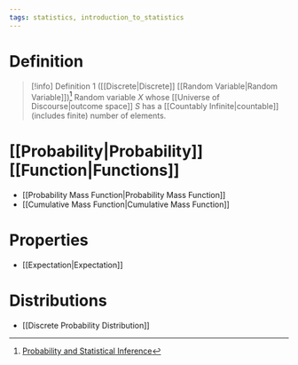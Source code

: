 ```yaml
---
tags: statistics, introduction_to_statistics
---
```


# Definition

> [!info] Definition 1 ([[Discrete|Discrete]] [[Random Variable|Random Variable]])[^1]
> Random variable $X$ whose [[Universe of Discourse|outcome space]] $S$ has a [[Countably Infinite|countable]] (includes finite) number of elements.

# [[Probability|Probability]] [[Function|Functions]]

- [[Probability Mass Function|Probability Mass Function]]
- [[Cumulative Mass Function|Cumulative Mass Function]]

# Properties

- [[Expectation|Expectation]]

# Distributions
- [[Discrete Probability Distribution]]

[^1]: [Probability and Statistical Inference](zotero://open-pdf/library/items/RM5FREYV?page=52)